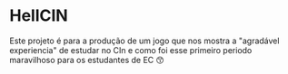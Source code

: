# HellCIN



Este projeto é para a produção de um jogo que nos mostra a "agradável experiencia" de estudar no CIn e como foi esse primeiro periodo maravilhoso para os estudantes de EC :kissing_smiling_eyes: 

